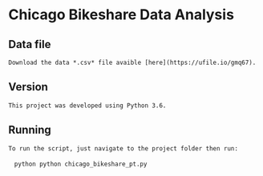 # Chicago Bikeshare Data Analysis

## Data file
    Download the data *.csv* file avaible [here](https://ufile.io/gmq67).

## Version
    This project was developed using Python 3.6.

## Running
    To run the script, just navigate to the project folder then run:
    ```python
    python chicago_bikeshare_pt.py 
    ```
